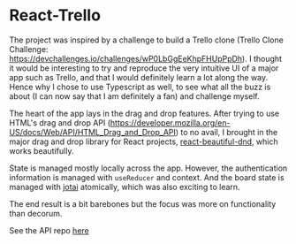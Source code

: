 # React-Trello

The project was inspired by a challenge to build a Trello clone (Trello Clone Challenge: https://devchallenges.io/challenges/wP0LbGgEeKhpFHUpPpDh). I thought it would be interesting to try and reproduce the very intuitive UI of a major app such as Trello, and that I would definitely learn a lot along the way. Hence why I chose to use Typescript as well, to see what all the buzz is about (I can now say that I am definitely a fan) and challenge myself.

The heart of the app lays in the drag and drop features. After trying to use HTML's drag and drop API (https://developer.mozilla.org/en-US/docs/Web/API/HTML_Drag_and_Drop_API) to no avail, I brought in the major drag and drop library for React projects, [react-beautiful-dnd](https://github.com/atlassian/react-beautiful-dnd), which works beautifully.

State is managed mostly locally across the app. However, the authentication information is managed with `useReducer` and context. And the board state is managed with [jotai](https://github.com/pmndrs/jotai) atomically, which was also exciting to learn.

The end result is a bit barebones but the focus was more on functionality than decorum.

See the API repo [here](https://github.com/svensoldin/Thullo-Server)
